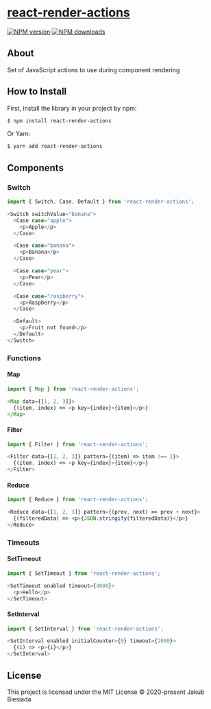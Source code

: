 # [react-render-actions](https://github.com/jb1905/react-render-actions)

[![NPM version](http://img.shields.io/npm/v/react-render-actions.svg?style=flat-square)](https://www.npmjs.com/package/react-render-actions)
[![NPM downloads](http://img.shields.io/npm/dm/react-render-actions.svg?style=flat-square)](https://www.npmjs.com/package/react-render-actions)

## About

Set of JavaScript actions to use during component rendering

## How to Install

First, install the library in your project by npm:

```sh
$ npm install react-render-actions
```

Or Yarn:

```sh
$ yarn add react-render-actions
```

## Components

### Switch

```js
import { Switch, Case, Default } from 'react-render-actions';

<Switch switchValue="banana">
  <Case case="apple">
    <p>Apple</p>
  </Case>

  <Case case="banana">
    <p>Banana</p>
  </Case>

  <Case case="pear">
    <p>Pear</p>
  </Case>

  <Case case="raspberry">
    <p>Raspberry</p>
  </Case>

  <Default>
    <p>Fruit not found</p>
  </Default>
</Switch>
```

### Functions

#### Map

```js
import { Map } from 'react-render-actions';

<Map data={[1, 2, 3]}>
  {(item, index) => <p key={index}>{item}</p>}
</Map>
```

#### Filter

```js
import { Filter } from 'react-render-actions';

<Filter data={[1, 2, 3]} pattern={(item) => item !== 2}>
  {(item, index) => <p key={index}>{item}</p>}
</Filter>
```

#### Reduce

```js
import { Reduce } from 'react-render-actions';

<Reduce data={[1, 2, 3]} pattern={(prev, next) => prev + next}>
  {(filteredData) => <p>{JSON.stringify(filteredData)}</p>}
</Reduce>
```

### Timeouts

#### SetTimeout

```js
import { SetTimeout } from 'react-render-actions';

<SetTimeout enabled timeout={4000}>
  <p>Hello</p>
</SetTimeout>
```

#### SetInterval

```js
import { SetInterval } from 'react-render-actions';

<SetInterval enabled initialCounter={0} timeout={2000}>
  {(i) => <p>{i}</p>}
</SetInterval>
```

## License

This project is licensed under the MIT License © 2020-present Jakub Biesiada
